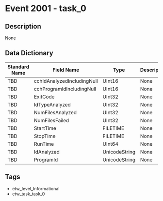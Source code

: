 # Event 2001 - task_0

## Description
None

## Data Dictionary
|Standard Name|Field Name|Type|Description|Sample Value|
|---|---|---|---|---|
|TBD|cchIdAnalyzedIncludingNull|UInt16|None|`None`|
|TBD|cchProgramIdIncludingNull|UInt16|None|`None`|
|TBD|ExitCode|UInt32|None|`None`|
|TBD|IdTypeAnalyzed|UInt32|None|`None`|
|TBD|NumFilesAnalyzed|UInt32|None|`None`|
|TBD|NumFilesFailed|UInt32|None|`None`|
|TBD|StartTime|FILETIME|None|`None`|
|TBD|StopTime|FILETIME|None|`None`|
|TBD|RunTime|UInt64|None|`None`|
|TBD|IdAnalyzed|UnicodeString|None|`None`|
|TBD|ProgramId|UnicodeString|None|`None`|

## Tags
* etw_level_Informational
* etw_task_task_0